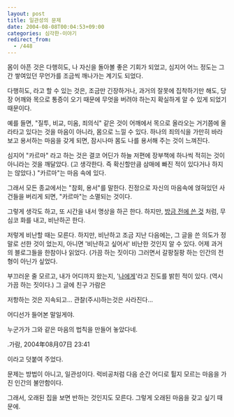 ```yaml
---
layout: post
title: 일관성의 문제
date: 2004-08-08T00:04:53+09:00
categories: 심각한-이야기
redirect_from:
  - /448
---
```


몸이 아픈 것은 다행히도, 나 자신을 돌아볼 좋은 기회가 되었고, 심지어 어느 정도는 그간 쌓여있던 무언가를 조금씩 깨나가는 계기도 되었다.

다행히도, 라고 할 수 있는 것은, 조금만 긴장하거나, 과거의 잘못에 집착하기만 해도, 당장 어깨와 목으로 통증이 오기 때문에 무엇을 버려야 하는지 확실하게 알 수 있게 되었기 때문이다.

예를 들면, "질투, 비교, 미움, 죄의식" 같은 것이 어깨에서 목으로 올라오는 거기쯤에 올라타고 있다는 것을 마음이 아니라, 몸으로 느낄 수 있다. 하나의 죄의식을 가만히 바라보고 용서하는 마음을 갖게 되면, 잠시나마 몸도 나를 용서해 주는 것이 느껴진다.

심지어 "카르마" 라고 하는 것은 결코 어딘가 하늘 저편에 장부책에 하나씩 적히는 것이 아니라는 것을 깨달았다. (고 생각한다. 즉 확신할만큼 삼매에 빠진 적이 있다거나 하지는 않았다.) "카르마"는 마음 속에 있다.

그래서 모든 종교에서는 "참회, 용서"를 말한다. 진정으로 자신의 마음속에 얹혀있던 사건들을 버리게 되면, "카르마"는 소멸되는 것이다.

그렇게 생각도 하고, 또 시간을 내서 명상을 하곤 한다. 하지만, <a href="http://jinto.pe.kr/447">방금 전에 쓴 것</a> 처럼, 무심코 화를 내고, 비난하곤 한다.

저렇게 비난할 때는 모른다. 하지만, 비난하고 조금 지난 다음에는, 그 글을 쓴 의도가 정말로 선한 것이 었는지, 아니면 '비난하고 싶어서' 비난한 것인지 알 수 있다. 어제 과거의 블로그들을 한참이나 읽었다. (가끔 하는 짓이다) 그러면서 갈팡질팡 하는 인간의 전형이 아닌가 싶었다.

부끄러운 줄 모르고, 내가 어디까지 왔는지, '<a href="http://jinto.pe.kr/440">나에게</a>'라고 진도를 밝힌 적이 있다. (역시 가끔 하는 짓이다.) 그 글에 친구 가람은

> 

저항하는 것은 지속되고... 관찰(주시)하는것은 사라진다...

어디선가 들어본 말일게야.

누군가가 그와 같은 마음의 법칙을 만들어 놓았다네.

.가람, 2004年08月07日 23:41

이라고 덧붙여 주었다.

문제는 방법이 아니고, 일관성이다. 럭비공처럼 다음 순간 어디로 튈지 모르는 마음을 가진 인간의 불안함이다.

그래서, 오래된 집을 보면 반하는 것인지도 모른다. 그렇게 오래된 마음을 갖고 싶기 때문에.
